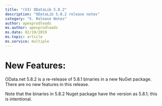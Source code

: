 ```yaml
---
title: "(V3) ODataLib 5.8.2"
description: "ODataLib 5.8.2 release notes"
category: "5. Release Notes"
author: apexprodleads
ms.author: apexprodleads
ms.date: 02/19/2019
ms.topic: article
ms.service: multiple
---
```


# New Features:
OData.net 5.8.2 is a re-release of 5.8.1 binaries in a new NuGet package. There are no new features in this release.

Note that the binaries in 5.8.2 Nuget package have the version as 5.8.1; this is intentional.
